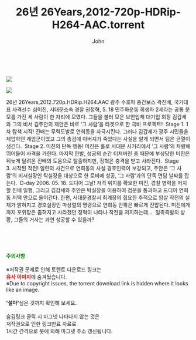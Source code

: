 ﻿---
layout: post
title:  "    26년 26Years,2012-720p-HDRip-H264-AAC.torrent"
author: John
categories: [ 영화 ]
tags: [  ]
image: https://torrentrj54.com/uploadfile/full/b66f02360ec16fd39d26738adaf1c7a336174c01.jpg"/></p><p><img src="https://torrentrj54.com/uploadfile/full/241af4ed5d232f23a3a882f3d29fb0ee2b96a2ac.jpg 
description: "    26년 26Years,2012-720p-HDRip-H264-AAC torrent 정보 공유"
toc: true
toc_sticky: true
---

<br>
<p><img src="https://torrentrj54.com/uploadfile/full/b66f02360ec16fd39d26738adaf1c7a336174c01.jpg"/></p><p><img src="https://torrentrj54.com/uploadfile/full/241af4ed5d232f23a3a882f3d29fb0ee2b96a2ac.jpg"/></p>
 26년 26Years,2012.720p.HDRip.H264.AAC 광주 수호파 중간보스 곽진배, 국가대표 사격선수 심미진, 서대문소속 경찰 권정혁, 5. 18 민주화운동 희생자 2세라는 공통 분모를 가진 세 사람이 한 자리에 모였다. 그들을 불러 모은 보안업체 대기업 회장 김갑세와 그의 비서 김주안의 제안은 바로 ‘그 사람’을 타겟으로 한 극비 프로젝트!  Stage 1. 1차 탐색 시작! 진배는 무력도발로 연희동을 자극시킨다. 그러나 김갑세가 광주 시민들을 제압하던 계엄군이었고 그의 총검에 아버지가 죽었다는 사실을 알게 되면서 팀은 균열이 생긴다.  Stage 2. 미진의 단독 행동! 미진은 홀로 서대문 사거리에서 ‘그 사람’의 차량에 뛰어들어 사격을 가한다. 마지막 한발, 성공의 순간 터져버린 총 때문에 부상당한 미진은 뒤늦게 달려온 진배의 도움으로 탈출하지만, 정혁은 충격을 받고 사라진다.  Stage 3. 시작된 작전! 일련의 사건으로 연희동의 사설 경호인력이 보강되고, 주안은 ‘그 사람’의 비서실장인 탁실장을 대상으로 한 로비에 성공, ‘그 사람’과의 단독 면담 날짜를 잡는다.  D-day 2006. 05. 18. 드디어 그날! 저격 위치를 확보한 미진, 경찰 병력을 저지할 진배 일행, 그리고 김갑세와 주안은 탁실장을 이용하여 검문을 통과하고 드디어 연희동 저택 안으로 들어간다. 한편, 서대문경찰서 최계장의 집요한 추적으로 암살 작전의 실체가 밝혀지고 경호실장인 마상렬의 명령으로 연희동 안팎은 빠르게 진압된다. 미진에게까지 포위망은 좁혀지고 사라졌던 정혁이 나타나 작전을 저지하는데...  일촉즉발의 상황, 그들의 거사는 과연 성공할 수 있을까? 
    
<br><br><br>
<p data-ke-size="size16"><b><span style="color: green;">주의사항</span></b><br /><br />※저작권 문제로 인해 토렌트 다운로드 링크는<br /><b><span style="color: red;">유사 이미지</span></b>에 숨겨뒀습니다.<br />※Due to copyright issues, the torrent download link is hidden where it looks like an image.<br /><br /><b>'설마'</b>싶은 것까지 확인해 보세요.<br /><br />숨김링크 클릭 시 마그넷 나타나지 않는 것은<br />저작권으로 인한 링크만료 자료로<br />1시간 간격으로 봇에 의해 마그넷 주소 갱신됩니다.</p>
